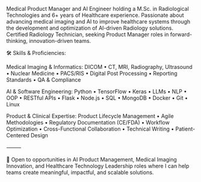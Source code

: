 Medical Product Manager and AI Engineer holding a M.Sc. in Radiological Technologies and 6+ years of Healthcare experience. Passionate about advancing medical imaging and AI to improve healthcare systems through the development and optimization of AI-driven Radiology solutions. Certified Radiology Technician, seeking Product Manager roles in forward-thinking, innovation-driven teams.

🛠 Skills & Proficiencies:

Medical Imaging & Informatics:
DICOM • CT, MRI, Radiography, Ultrasound • Nuclear Medicine • PACS/RIS • Digital Post Processing • Reporting Standards • QA & Compliance

AI & Software Engineering:
Python • TensorFlow • Keras • LLMs • NLP • OOP • RESTful APIs • Flask • Node.js • SQL • MongoDB • Docker • Git • Linux

Product & Clinical Expertise:
Product Lifecycle Management • Agile Methodologies • Regulatory Documentation (CE/FDA) • Workflow Optimization • Cross-Functional Collaboration • Technical Writing • Patient-Centered Design

⸻

📌 Open to opportunities in AI Product Management, Medical Imaging Innovation, and Healthcare Technology Leadership roles where I can help teams create meaningful, impactful, and scalable solutions.
